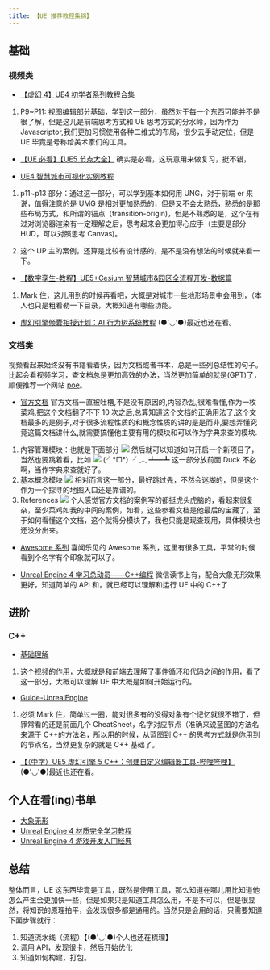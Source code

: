 ```yaml
---
title: 【UE 推荐教程集锦】
---
```


## 基础

### 视频类

- [【虚幻 4】UE4 初学者系列教程合集](https://www.bilibili.com/video/BV164411Y732?p=1&vd_source=7f97f243f348f7f28f03f399b2063fe6)

1. P9~P11: 视图编辑部分基础，学到这一部分，虽然对于每一个东西可能并不是很了解，但是这儿是前端思考方式和 UE 思考方式的分水岭，因为作为 Javascriptor,我们更加习惯使用各种二维式的布局，很少去手动定位，但是 UE 毕竟是号称给美术家们的工具。

- [【UE 必看】【UE5 节点大全】](https://www.bilibili.com/video/BV1QP4y1U7H3/?spm_id_from=333.337.search-card.all.click&vd_source=c7d03b0109b9075369185655605ec392)
    确实是必看，这玩意用来做复习，挺不错，

- [UE4 智慧城市可视化实例教程](https://www.bilibili.com/video/BV19T4y1P7RS/?spm_id_from=333.999.0.0&vd_source=7f97f243f348f7f28f03f399b2063fe6)

1. p11~p13 部分：通过这一部分，可以学到基本如何用 UNG，对于前端 er 来说，值得注意的是 UMG 是相对更加熟悉的，但是又不会太熟悉，熟悉的是那些布局方式，和所谓的锚点（transition-origin)，但是不熟悉的是，这个在有过对浏览器渲染有一定理解之后，思考起来会更加得心应手（主要是部分 HUD，可以对照思考 Canvas)。

2. 这个 UP 主的案例，还算是比较有设计感的，是不是没有想法的时候就来看一下。

- [【数字孪生-教程】UE5+Cesium 智慧城市&园区全流程开发-数据篇](https://www.bilibili.com/video/BV1op4y1V71r?p=1&vd_source=7f97f243f348f7f28f03f399b2063fe6)

1. Mark 住，这儿用到的时候再看吧，大概是对城市一些地形场景中会用到，（本人也只是粗看勒一下目录，大概知道有哪些功能。

- [虚幻引擎倾囊相授计划：AI 行为树系统教程](https://www.bilibili.com/video/BV1dz4y1A7G3?p=6&vd_source=c7d03b0109b9075369185655605ec392)
    (●'◡'●)最近也还在看。

### 文档类

视频看起来始终没有书籍看着快，因为文档或者书本，总是一些列总结性的句子。比起会看视频学习，查文档总是更加高效的办法，当然更加简单的就是(GPT)了，顺便推荐一个网站 [poe](https://poe.com)。

- [官方文档](https://dev.epicgames.com/documentation/zh-cn/unreal-engine/unreal-engine-5-3-documentation)
    官方文档一直被吐槽,不是没有原因的,内容杂乱,很难看懂,作为一枚菜鸡,把这个文档翻了不下 10 次之后,总算知道这个文档的正确用法了,这个文档最多的是例子,对于很多流程性质的和概念性质的讲的是是而非,要想弄懂究竟这篇文档讲什么,就需要搞懂他主要有用的模块和可以作为字典来查的模块.

1. 内容管理模块：也就是下面部分
   ![](http://cloud.datamatrixai.com:30137/uploads/ue-web/images/m_3f2e7d3d7356afe75b834c22e89accde_r.png)
   然后就可以知道如何开启一个新项目了，当然也要跳着看，比如
   ![](http://cloud.datamatrixai.com:30137/uploads/ue-web/images/m_d60c920762bf5f235170ae3692de1991_r.png)
   (╯°□°）╯︵ ┻━┻ 这一部分放前面 Duck 不必啊，当作字典来查就好了。
2. 基本概念模块
   ![](http://cloud.datamatrixai.com:30137/uploads/ue-web/images/m_65acd3b33f307b77900e7e39466be1d6_r.png)
   相对而言这一部分，最好跳过先，不然会迷糊的，但是这个作为一个探寻的地图入口还是靠谱的。
3. References
   ![](http://cloud.datamatrixai.com:30137/uploads/ue-web/images/m_85308498c62f0f59670e7b3e542f175e_r.png)
   个人感觉官方文档的案例写的都挺虎头虎脑的，看起来很复杂，至少菜鸡如我的中间的案例，如看，这些参看文档是他最后的宝藏了，至于如何看懂这个文档，这个就得分模块了，我也只能是现查现用，具体模块也还没分出来。

- [Awesome 系列](https://github.com/insthync/awesome-unreal)
    喜闻乐见的 Awesome 系列，这里有很多工具，平常的时候看到个名字有个印象就可以了。

- [Unreal Engine 4 学习总动员——C++编程](https://www.tdpress.com/cms/book/851)
    微信读书上有，配合大象无形效果更好，知道简单的 API 和，就已经可以理解和运行 UE 中的 C++了

## 进阶

### C++

- [基础理解](https://www.bilibili.com/video/BV1jj42197DL/)

1. 这个视频的作用，大概就是和前端去理解了事件循环和代码之间的作用，看了这一部分，大概可以理解 UE 中大概是如何开始运行的。

- [Guide-UnrealEngine](https://github.com/MrRobinOfficial/Guide-UnrealEngine)

1. 必须 Mark 住，简单过一圈，能对很多有的没得对象有个记忆就很不错了，但罪常看的还是前面几个 CheatSheet，名字对应节点（准确来说蓝图的方法名来源于 C++的方法名，所以用的时候，从蓝图到 C++ 的思考方式就是你用到的节点名，当然更复杂的就是 C++ 基础了。

- [【（中字）UE5 虚幻引擎 5 C++：创建自定义编辑器工具-哔哩哔哩】](https://b23.tv/WOibCFp)
    (●'◡'●)最近也还在看。

## 个人在看(ing)书单

- [ 大象无形 ](https://github.com/couriourc/couriourc.github.io/blob/source/_posts/%E4%B9%A6%E5%8D%95/%E8%AE%A1%E7%AE%97%E6%9C%BA%E7%B1%BB/%E5%A4%A7%E8%B1%A1%E6%97%A0%E5%BD%A2%EF%BC%9A%E8%99%9A%E5%B9%BB%E5%BC%95%E6%93%8E%E7%A8%8B%E5%BA%8F%E8%AE%BE%E8%AE%A1%E6%B5%85%E6%9E%90.pdf)
- [Unreal Engine 4 材质完全学习教程](https://github.com/couriourc/couriourc.github.io/blob/source/_posts/%E4%B9%A6%E5%8D%95/%E8%AE%A1%E7%AE%97%E6%9C%BA%E7%B1%BB/Unreal%20Engine%204%20%E6%9D%90%E8%B4%A8%E5%AE%8C%E5%85%A8%E5%AD%A6%E4%B9%A0%E6%95%99%E7%A8%8B.pdf)
- [Unreal Engine 4 游戏开发入门经典](https://github.com/couriourc/couriourc.github.io/blob/source/_posts/%E4%B9%A6%E5%8D%95/%E8%AE%A1%E7%AE%97%E6%9C%BA%E7%B1%BB/Unreal%20Engine%204%E6%B8%B8%E6%88%8F%E5%BC%80%E5%8F%91%E5%85%A5%E9%97%A8%E7%BB%8F%E5%85%B8%EF%BC%88%E5%BC%82%E6%AD%A5%E5%9B%BE%E4%B9%A6%EF%BC%89.pdf)

## 总结

整体而言，UE 这东西毕竟是工具，既然是使用工具，那么知道在哪儿用比知道他怎么产生会更加快一些，但是如果只是知道工具怎么用，不是不可以，但是很显然，将知识的原理拍平，会发现很多都是通用的。当然只是会用的话，只需要知道下面步骤就行：

1. 知道流水线（流程）【(●'◡'●)个人也还在梳理】
2. 调用 API，发现很卡，然后开始优化
3. 知道如何构建，打包。
